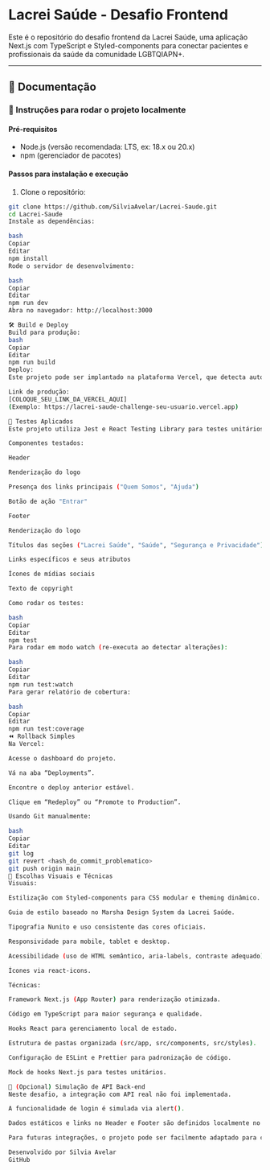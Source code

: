 # Lacrei Saúde - Desafio Frontend

Este é o repositório do desafio frontend da Lacrei Saúde, uma aplicação Next.js com TypeScript e Styled-components para conectar pacientes e profissionais da saúde da comunidade LGBTQIAPN+.

---

## 📝 Documentação

### 🚀 Instruções para rodar o projeto localmente

#### Pré-requisitos
- Node.js (versão recomendada: LTS, ex: 18.x ou 20.x)
- npm (gerenciador de pacotes)

#### Passos para instalação e execução
1. Clone o repositório:
```bash
git clone https://github.com/SilviaAvelar/Lacrei-Saude.git
cd Lacrei-Saude
Instale as dependências:

bash
Copiar
Editar
npm install
Rode o servidor de desenvolvimento:

bash
Copiar
Editar
npm run dev
Abra no navegador: http://localhost:3000

🛠️ Build e Deploy
Build para produção:
bash
Copiar
Editar
npm run build
Deploy:
Este projeto pode ser implantado na plataforma Vercel, que detecta automaticamente os pushes para a branch principal (main), executa o build e publica a aplicação.

Link de produção:
[COLOQUE_SEU_LINK_DA_VERCEL_AQUI]
(Exemplo: https://lacrei-saude-challenge-seu-usuario.vercel.app)

🧪 Testes Aplicados
Este projeto utiliza Jest e React Testing Library para testes unitários.

Componentes testados:

Header

Renderização do logo

Presença dos links principais ("Quem Somos", "Ajuda")

Botão de ação "Entrar"

Footer

Renderização do logo

Títulos das seções ("Lacrei Saúde", "Saúde", "Segurança e Privacidade")

Links específicos e seus atributos

Ícones de mídias sociais

Texto de copyright

Como rodar os testes:

bash
Copiar
Editar
npm test
Para rodar em modo watch (re-executa ao detectar alterações):

bash
Copiar
Editar
npm run test:watch
Para gerar relatório de cobertura:

bash
Copiar
Editar
npm run test:coverage
⏪ Rollback Simples
Na Vercel:

Acesse o dashboard do projeto.

Vá na aba “Deployments”.

Encontre o deploy anterior estável.

Clique em “Redeploy” ou “Promote to Production”.

Usando Git manualmente:

bash
Copiar
Editar
git log
git revert <hash_do_commit_problematico>
git push origin main
🎨 Escolhas Visuais e Técnicas
Visuais:

Estilização com Styled-components para CSS modular e theming dinâmico.

Guia de estilo baseado no Marsha Design System da Lacrei Saúde.

Tipografia Nunito e uso consistente das cores oficiais.

Responsividade para mobile, tablet e desktop.

Acessibilidade (uso de HTML semântico, aria-labels, contraste adequado).

Ícones via react-icons.

Técnicas:

Framework Next.js (App Router) para renderização otimizada.

Código em TypeScript para maior segurança e qualidade.

Hooks React para gerenciamento local de estado.

Estrutura de pastas organizada (src/app, src/components, src/styles).

Configuração de ESLint e Prettier para padronização de código.

Mock de hooks Next.js para testes unitários.

🔗 (Opcional) Simulação de API Back-end
Neste desafio, a integração com API real não foi implementada.

A funcionalidade de login é simulada via alert().

Dados estáticos e links no Header e Footer são definidos localmente no código.

Para futuras integrações, o projeto pode ser facilmente adaptado para consumir APIs reais ou mockadas.

Desenvolvido por Silvia Avelar
GitHub